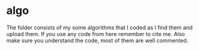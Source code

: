 algo
====
The folder consists of my some algorithms that I coded as I find them and upload them. If you use any code from here 
remember to cite me. Also make sure you understand the code, most of them are well commented.
